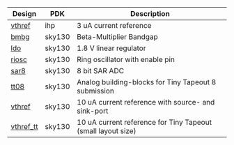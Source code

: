 | Design | PDK | Description |
| ------ | --- | ----------- |
| [vthref](ihp_vthref/Readme.md) | ihp | 3 uA current reference |
| [bmbg](sky130_bmbg/Readme.md) | sky130 | Beta-Multiplier Bandgap |
| [ldo](sky130_ldo/Readme.md) | sky130 | 1.8 V linear regulator |
| [riosc](sky130_riosc/Readme.md) | sky130 | Ring oscillator with enable pin |
| [sar8](sky130_sar8/Readme.md) | sky130 | 8 bit SAR ADC |
| [tt08](sky130_tt08/Readme.md) | sky130 | Analog building-blocks for Tiny Tapeout 8 submission |
| [vthref](sky130_vthref/Readme.md) | sky130 | 10 uA current reference with source- and sink-port |
| [vthref_tt](sky130_vthref_tt/Readme.md) | sky130 | 10 uA current reference for Tiny Tapeout (small layout size) |
